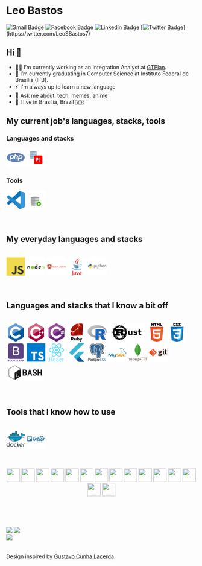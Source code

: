 # Leo Bastos
[![Gmail Badge](https://img.shields.io/badge/-leosbastos7@gmail.com-c14438?style=flat-square&logo=Gmail&logoColor=white&link=mailto:leosbastos7@gmail.com)](mailto:leosbastos7@gmail.com)
[![Facebook Badge](https://img.shields.io/badge/-Leo%20Bastos-4267B2?style=flat-square&labelColor=4267B2&logo=facebook&logoColor=white&link=https://www.facebook.com/leo.bastos.777)](https://www.facebook.com/leo.bastos.777)
[![LinkedIn Badge](https://img.shields.io/badge/-Leo%20Bastos-0077B5?style=flat-square&labelColor=0077B5&logo=LinkedIn&logoColor=white&link=https://www.linkedin.com/in/leo-bastos-136932201/)](https://www.linkedin.com/in/leo-bastos-136932201/)
[![Twitter Badge](https://img.shields.io/badge/-@LeoSBastos7-1ca0f1?style=flat-square&labelColor=1ca0f1&logo=twitter&logoColor=white&link=https://twitter.com/_Kunal_Raghav_)](https://twitter.com/LeoSBastos7)
   
## Hi 👋
- 👨‍💻 I’m currently working as an Integration Analyst at [GTPlan](https://gtplantech.com/).
- 🌱 I’m currently graduating in Computer Science at Instituto Federal de Brasília (IFB).
- ⚡ I'm always up to learn a new language
- 💬 Ask me about: tech, memes, anime
- 📌 I live in Brasília, Brazil 🇧🇷
## My current job's languages, stacks, tools

### Languages and stacks
<div>
<img height="50" src="icons/php-plain.svg">
<img height="50" src="icons/AppDev_plsql_detailed.svg">
</div>

### Tools
<div>
<img height="50" src="icons/vscode-original.svg">
<img height="50" src="icons/sql-developer.svg">
</div>
<br/><br/>

## My everyday languages and stacks 

<br/>
<div>
<img height="50" src="icons/javascript-original.svg">
<img height="50" src="icons/nodejs-original-wordmark.svg">
<img height="50" src="icons/angularjs-plain-wordmark.svg">
<img height="50" src="icons/java-original-wordmark.svg">
<img height="50" src="icons/python-original-wordmark.svg">
</div>
<br/><br/>

## Languages and stacks that I know a bit off
<br/>
<div>
<img height="50" src="icons/c-original.svg">
<img height="50" src="icons/cplusplus-original.svg">
<img height="50" src="icons/csharp-original.svg">
<img height="50" src="icons/ruby-original-wordmark.svg">
<img height="50" src="icons/r-original.svg">
<img height="50" src="icons/rust-lang-ar21.svg">
<img height="50" src="icons/html5-original-wordmark.svg">
<img height="50" src="icons/css3-original-wordmark.svg">
<img height="50" src="icons/bootstrap-plain-wordmark.svg">
<img height="50" src="icons/typescript-original.svg">
<img height="50" src="icons/react-original-wordmark.svg">
<img height="50" src="icons/flutter-original.svg">
<img height="50" src="icons/postgresql-original-wordmark.svg">
<img height="50" src="icons/mysql-original-wordmark.svg">
<img height="50" src="icons/mongodb-original-wordmark.svg">
<img height="50" src="icons/git-original-wordmark.svg">
<img height="50" src="icons/bash-original.svg">
</div>
<br/><br/>

## Tools that I know how to use

<br/>
<div>
<img height="50" src="icons/docker-original-wordmark.svg">
<img height="50" src="icons/trello-plain-wordmark.svg">
</div>
<br/><br/><br/>

<div align="center">
<img src="https://cultofthepartyparrot.com/parrots/hd/githubparrot.gif" width="35" height="35"/>
<img src="https://cultofthepartyparrot.com/parrots/hd/githubparrot.gif" width="35" height="35"/>
<img src="https://cultofthepartyparrot.com/parrots/hd/githubparrot.gif" width="35" height="35"/>
<img src="https://cultofthepartyparrot.com/parrots/hd/githubparrot.gif" width="35" height="35"/>
<img src="https://cultofthepartyparrot.com/parrots/hd/githubparrot.gif" width="35" height="35"/>
<img src="https://cultofthepartyparrot.com/parrots/hd/githubparrot.gif" width="35" height="35"/>
<img src="https://cultofthepartyparrot.com/parrots/hd/githubparrot.gif" width="35" height="35"/>
<img src="https://cultofthepartyparrot.com/parrots/hd/githubparrot.gif" width="35" height="35"/>
<img src="https://cultofthepartyparrot.com/parrots/hd/githubparrot.gif" width="35" height="35"/>
<img src="https://cultofthepartyparrot.com/parrots/hd/githubparrot.gif" width="35" height="35"/>
<img src="https://cultofthepartyparrot.com/parrots/hd/githubparrot.gif" width="35" height="35"/>
<img src="https://cultofthepartyparrot.com/parrots/hd/githubparrot.gif" width="35" height="35"/>
<img src="https://cultofthepartyparrot.com/parrots/hd/githubparrot.gif" width="35" height="35"/>
<img src="https://cultofthepartyparrot.com/parrots/hd/githubparrot.gif" width="35" height="35"/>
<img src="https://cultofthepartyparrot.com/parrots/hd/githubparrot.gif" width="35" height="35"/>
</div>

<br/><br/><br/>
<div>
   <img width="420" src="https://github-readme-stats.vercel.app/api?username=LeoSBastos&show_icons=true&theme=vision-friendly-dark"/>
   <img height="165" src="https://github-readme-stats.vercel.app/api/top-langs/?username=leosbastos&layout=compact&theme=vision-friendly-dark" />
</div>
<div>
   <img width="950" src="https://github-profile-trophy.vercel.app/?username=leosbastos&column=7&theme=onedark"/>
</div>
<br />

Design inspired by [Gustavo Cunha Lacerda](https://github.com/gustavocunhalacerda).
